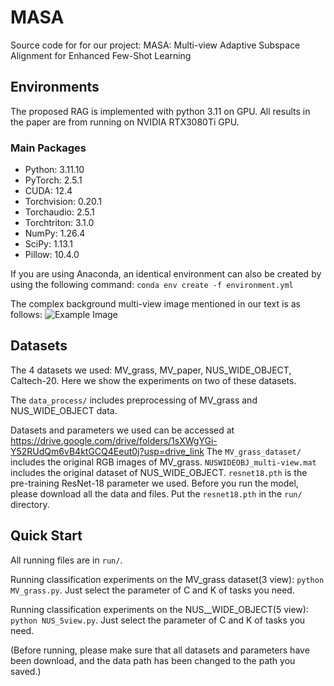 # MASA
Source code for for our project: MASA: Multi-view Adaptive Subspace Alignment for Enhanced
Few-Shot Learning

## Environments
The proposed RAG is implemented with python 3.11 on GPU. 
All results in the paper are from running on NVIDIA RTX3080Ti GPU.

### Main Packages
+ Python: 3.11.10
+ PyTorch: 2.5.1
+ CUDA: 12.4
+ Torchvision: 0.20.1
+ Torchaudio: 2.5.1
+ Torchtriton: 3.1.0
+ NumPy: 1.26.4
+ SciPy: 1.13.1
+ Pillow: 10.4.0

If you are using Anaconda, an identical environment can also be created by using the following command:
```conda env create -f environment.yml```

The complex background multi-view image mentioned in our text is as follows: <img src="MV_grass.png" alt="Example Image" style="max-width:65%;">

## Datasets
The 4 datasets we used: MV_grass, MV_paper, NUS_WIDE_OBJECT, Caltech-20.
Here we show the experiments on two of these datasets.

The ```data_process/``` includes preprocessing of MV_grass and NUS_WIDE_OBJECT data.

Datasets and parameters we used can be accessed at https://drive.google.com/drive/folders/1sXWgYGi-Y52RUdQm6vB4ktGCQ4Eeut0j?usp=drive_link
The ```MV_grass_dataset/``` includes the original RGB images of MV_grass.
```NUSWIDEOBJ_multi-view.mat``` includes the original dataset of NUS_WIDE_OBJECT.
```resnet18.pth``` is the pre-training ResNet-18 parameter we used.
Before you run the model, please download all the data and files.
Put the ```resnet18.pth``` in the ```run/``` directory.

## Quick Start
All running files are in ```run/```.

Running classification experiments on the MV_grass dataset(3 view): ```python MV_grass.py```. Just select the parameter of C and K of tasks you need.

Running classification experiments on the NUS__WIDE_OBJECT(5 view): ```python NUS_5view.py```. Just select the parameter of C and K of tasks you need.

(Before running, please make sure that all datasets and parameters have been download, and the data path has been changed to the path you saved.)
